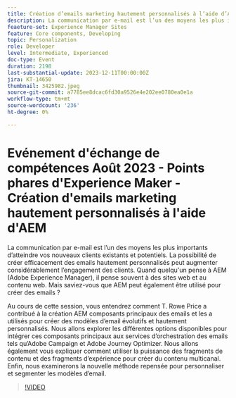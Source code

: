 ```yaml
---
title: Création d’emails marketing hautement personnalisés à l’aide d’AEM
description: La communication par e-mail est l’un des moyens les plus importants d’atteindre vos nouveaux clients existants et potentiels. La possibilité de créer efficacement des emails hautement personnalisés peut augmenter considérablement l’engagement des clients. Quand quelqu'un pense à AEM (Adobe Experience Manager), il pense souvent à des sites web et au contenu web. Mais saviez-vous que AEM peut également être utilisé pour créer des emails ?
feaeture-set: Experience Manager Sites
feature: Core components, Developing
topic: Personalization
role: Developer
level: Intermediate, Experienced
doc-type: Event
duration: 2198
last-substantial-update: 2023-12-11T00:00:00Z
jira: KT-14650
thumbnail: 3425982.jpeg
source-git-commit: a7785ee8dcac6fd30a9526e4e202ee0780ea0e1a
workflow-type: tm+mt
source-wordcount: '236'
ht-degree: 0%

---
```



# Evénement d&#39;échange de compétences Août 2023 - Points phares d&#39;Experience Maker - Création d&#39;emails marketing hautement personnalisés à l&#39;aide d&#39;AEM

La communication par e-mail est l’un des moyens les plus importants d’atteindre vos nouveaux clients existants et potentiels. La possibilité de créer efficacement des emails hautement personnalisés peut augmenter considérablement l’engagement des clients. Quand quelqu&#39;un pense à AEM (Adobe Experience Manager), il pense souvent à des sites web et au contenu web. Mais saviez-vous que AEM peut également être utilisé pour créer des emails ?

Au cours de cette session, vous entendrez comment T. Rowe Price a contribué à la création AEM composants principaux des emails et les a utilisés pour créer des modèles d’email évolutifs et hautement personnalisés. Nous allons explorer les différentes options disponibles pour intégrer ces composants principaux aux services d’orchestration des emails tels qu’Adobe Campaign et Adobe Journey Optimizer. Nous allons également vous expliquer comment utiliser la puissance des fragments de contenu et des fragments d’expérience pour créer du contenu multicanal. Enfin, nous examinerons la nouvelle méthode repensée pour personnaliser et segmenter les modèles d’email.

>[!VIDEO](https://video.tv.adobe.com/v/3425982/?learn=on)
